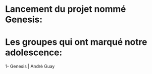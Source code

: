 # Lancement du projet nommé Genesis:

# Les groupes qui ont marqué notre adolescence:

1- Genesis | André Guay

